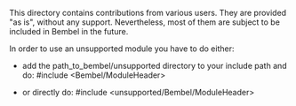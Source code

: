This directory contains contributions from various users.
They are provided "as is", without any support. Nevertheless,
most of them are subject to be included in Bembel in the future.

In order to use an unsupported module you have to do either:

 - add the path_to_bembel/unsupported directory to your include path and do:
   #include <Bembel/ModuleHeader>

 - or directly do:
   #include <unsupported/Bembel/ModuleHeader>